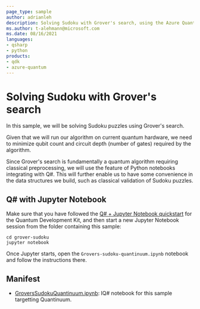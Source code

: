 ```yaml
---
page_type: sample
author: adrianleh
description: Solving Sudoku with Grover's search, using the Azure Quantum service
ms.author: t-alehmann@microsoft.com
ms.date: 08/16/2021
languages:
- qsharp
- python
products:
- qdk
- azure-quantum
---
```


# Solving Sudoku with Grover's search

In this sample, we will be solving Sudoku puzzles using Grover's search.

Given that we will run our algorithm on current quantum hardware, we need to minimize qubit count and circuit depth (number of gates) required by the algorithm.

Since Grover's search is fundamentally a quantum algorithm requiring classical preprocessing, we will use the feature of Python notebooks integrating with Q#.
This will further enable us to have some convenience in the data structures we build, such as classical validation of Sudoku puzzles.

## Q# with Jupyter Notebook

Make sure that you have followed the [Q# + Jupyter Notebook quickstart](https://docs.microsoft.com/azure/quantum/install-jupyter-qdk) for the Quantum Development Kit, and then start a new Jupyter Notebook session from the folder containing this sample:

```shell
cd grover-sudoku
jupyter notebook
```

Once Jupyter starts, open the `Grovers-sudoku-quantinuum.ipynb` notebook and follow the instructions there.

## Manifest

- [GroversSudokuQuantinuum.ipynb](https://github.com/microsoft/quantum/blob/main/samples/azure-quantum/grover-sudoku/Grovers-sudoku-quantinuum.ipynb): IQ# notebook for this sample targetting Quantinuum.
